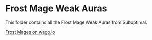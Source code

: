 # Frost Mage Weak Auras
This folder contains all the Frost Mage Weak Auras from Suboptimal.

[Frost Mages on wago.io](https://wago.io/weakauras/classes/mage/frost)
